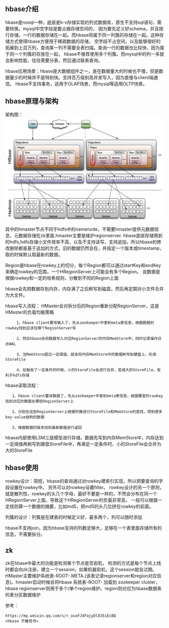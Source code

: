 
## hbase介绍
  hbase是nosql一种，底层是k-v存储实现的列式数据库，原生不支持sql语句，需要转换。mysql中空字段是要占据存储空间的，
  因为要先定义好schema，并且按行存储，一行的数据存储在一起。而hbase将属于同一列簇的存储在一起。这种存储方式使得hbase方便用于稀疏数据的存储，
  空字段不占空间，以及能够很好的拓展到上百万列，查询某一列不需要全表扫描。查询一行的数据也比较快，因为属于同一个列簇的存放在一起，
  hbase不推荐使用多个列簇。而mysql中的列一多就会影响性能，往往需要分表，然后通过联表查询。

  hbase应用场景：hbase是大数据组件之一，是在数据量大的时候也不慢，但是数据量少的时候并不是特别快。支持百万级别高并发写入，因为直接与client端通信。
  hbase不支持事务，适用于OLAP场景，而mysql等适用OLTP场景。

## hbase原理与架构
   架构图：
   ![](./hbase.jpg)
   
   其中的hmaster节点不同于hdfs中的namenode，不需要hmaster提供元数据信息，元数据存储在zk里面.hmaster主要是维护regionserver.
   hbase底层存储用到的hdfs,hdfs存储小文件效率不高，以及不支持读写，支持追加。所以hbase的修改删除都是基于追加的方式，旧的数据仍然会在，并指定一个版本或timestamp，
   取的时候默认取最新的数据。
    
   Region是hbase在rowkey上的切分，每个Region都可以通过startKey和endKey来确定rowkey的范围，一个HRegionServer上可能会有多个Region。
   说数据是根据rowkey和一定的哈希规则，分散到不同的Region上面
   
   hbase会先把数据存到内存，内存满了之后刷写到磁盘，然后再定期对小文件合并为大文件。

   hbase写入流程： HMaster会对拆分后的Region重新分配RegionServer，这是HMaster的负载均衡策略
   
         1、hbase client要写输入了，先从zookeeper中拿到meta表信息，根据数据的rowkey找到应该往哪个RegionServer写
         
         2、然后hbase会将数据写入对应RegionServer的内存MemStore中，同时记录操作日志WAL
         
         3、当MemStore超过一定阈值，就会将内存MemStore中的数据刷写到硬盘上，形成StoreFile
         
         4、在触发了一定条件的时候，小的StoreFile会进行合并，变成大的StoreFile，有利于hdfs存储

   hbase读取流程：
   
       1、hbase client要读数据了，先从zookeeper中拿到meta表信息，根据要查的rowkey找到对应的数据在哪些RegionServer上
       
       2、分别在这些RegionServer上根据列簇进行StoreFile和MemStore的查找，得到很多key-value结构的数据
       
       3、根据数据的版本找到最新数据进行返回

   hbase内部使用LSM三层模型进行存储，数据先写到内存MemStore中，内存达到一定阈值再刷写到硬盘StoreFile中，再满足一定条件时，小的StoreFile会合并为大的StoreFile

## hbase使用

   rowkey设计：简短，hbase的查询通过对rowkey建索引实现，所以把要查询的字段设置在rowkey中。 另外可以对rowkey设置filter。
   rowkey设计的另一个原则，就是散列性，rowkey的头几个字母，最好不要是一样的，不然会分布在同一个HRegionServer上面，导致这个HRegionServer的负载非常高，
   一般可以根据一定规则算一个数据的摘要，比如md5，把md5的头几位拼在rowkey的前面。
   
   列簇的设计：列簇是在建表的时候定义好，最多两个，列可以随时添加

hbase不支持join，因为hbase支持的列数足够大，足够在一个表里面存储所有的信息，不需要拆分。

## zk
zk在hbase中最大的功能是检测某个节点是否宕机， 检测的方式是每个节点上线时都会向zk注册，建立一个session，如果机器宕机，这个session就会过期。
HMaster主要维护系统表-ROOT-.META.(该表记录regionserver和region对应信息)。hmaster启动时候会将hbase 系统表-ROOT- 加载到 zookeeper cluster，
hbase regionserver则用于多个/单个region维护。region则对应为hbase数据表的表分区数据维护

参考：
 
    https://mp.weixin.qq.com/s/r_ouxFJ4FajyDl835iEcBQ
    <hbase 不睡觉书>
    